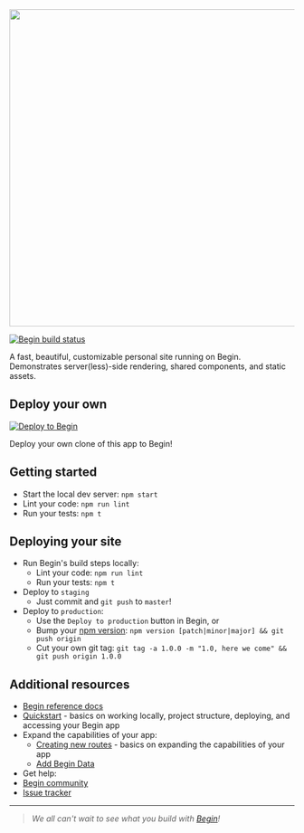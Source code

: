 <img src="https://static.begin.app/node-personal-website/readme-banner.png" width="561">

[![Begin build status](https://buildstatus.begin.app/tacos-nl1/status.svg)](https://begin.com)

A fast, beautiful, customizable personal site running on Begin. Demonstrates server(less)-side rendering, shared components, and static assets.


## Deploy your own

[![Deploy to Begin](https://static.begin.com/deploy-to-begin.svg)](https://begin.com/apps/create?template=https://github.com/begin-examples/deno-personal-website)

Deploy your own clone of this app to Begin!


<!-- ## The guide (coming soon!)

Head here to check out the complete guide to setting up and customizing your Begin personal site! -->


## Getting started
- Start the local dev server: `npm start`
- Lint your code: `npm run lint`
- Run your tests: `npm t`


## Deploying your site

- Run Begin's build steps locally:
  - Lint your code: `npm run lint`
  - Run your tests: `npm t`
- Deploy to `staging`
  - Just commit and `git push` to `master`!
- Deploy to `production`:
  - Use the `Deploy to production` button in Begin, or
  - Bump your [npm version](https://docs.npmjs.com/cli/version): `npm version [patch|minor|major] && git push origin`
  - Cut your own git tag: `git tag -a 1.0.0 -m "1.0, here we come" && git push origin 1.0.0`


## Additional resources

- [Begin reference docs](https://docs.begin.com)
- [Quickstart](https://docs.begin.com/en/guides/quickstart/) - basics on working locally, project structure, deploying, and accessing your Begin app
- Expand the capabilities of your app:
  - [Creating new routes](https://docs.begin.com/en/functions/creating-new-functions) - basics on expanding the capabilities of your app
  - [Add Begin Data](https://docs.begin.com/en/data/begin-data/)
- Get help:
- [Begin community](https://spectrum.chat/begin)
- [Issue tracker](https://github.com/smallwins/begin-issues/issues)

---

> _We all can't wait to see what you build with [Begin](https://begin.com)!_
